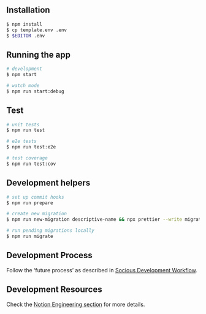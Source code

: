 ## Installation

```bash
$ npm install
$ cp template.env .env
$ $EDITOR .env
```

## Running the app

```bash
# development
$ npm start

# watch mode
$ npm run start:debug
```

## Test

```bash
# unit tests
$ npm run test

# e2e tests
$ npm run test:e2e

# test coverage
$ npm run test:cov
```

## Development helpers

```bash
# set up commit hooks
$ npm run prepare

# create new migration
$ npm run new-migration descriptive-name && npx prettier --write migrations/*.js

# run pending migrations locally
$ npm run migrate
```

## Development Process

Follow the ‘future process’ as described in [Socious Development Workflow](https://www.notion.so/Socious-Development-Work-Flow-e6139ec5119b461ea20516da3b0fbf9d#ccc95257679543a893dcd4fc65cc5075).

## Development Resources

Check the [Notion Engineering section](https://www.notion.so/4b955198c9724210bbe5a75fb773bded?v=a2e2ca1138164f2eb9fc937a7e304509) for more details.
